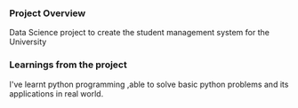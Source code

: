 ### Project Overview

 Data Science project to create the student management system for the University


### Learnings from the project

 I've learnt python programming ,able to solve basic python problems and its applications in real world.


